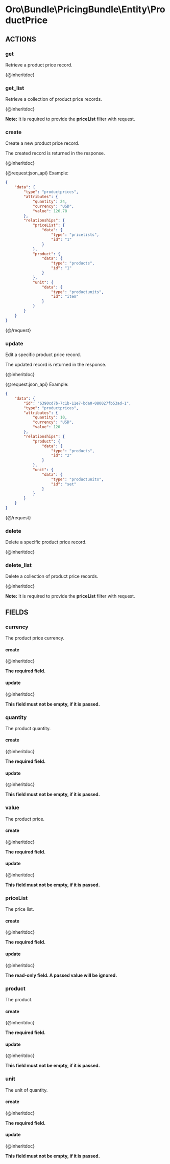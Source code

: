 # Oro\Bundle\PricingBundle\Entity\ProductPrice

## ACTIONS

### get

Retrieve a product price record.

{@inheritdoc}

### get_list

Retrieve a collection of product price records.

{@inheritdoc}

**Note:** It is required to provide the **priceList** filter with request.

### create

Create a new product price record.

The created record is returned in the response.

{@inheritdoc}

{@request:json_api}
Example:

```JSON
{
    "data": {
        "type": "productprices",
        "attributes": {
            "quantity": 24,
            "currency": "USD",
            "value": 126.78
        },
        "relationships": {
            "priceList": {
                "data": {
                    "type": "pricelists",
                    "id": "1"
                }
            },
            "product": {
                "data": {
                    "type": "products",
                    "id": "1"
                }
            },
            "unit": {
                "data": {
                    "type": "productunits",
                    "id": "item"
                }
            }
        }
    }
}
```
{@/request}

### update

Edit a specific product price record.

The updated record is returned in the response.

{@inheritdoc}

{@request:json_api}
Example:

```JSON
{
    "data": {
        "id": "6390cd7b-7c1b-11e7-bda0-080027fb53ad-1",
        "type": "productprices",
        "attributes": {
            "quantity": 10,
            "currency": "USD",
            "value": 120
        },
        "relationships": {
            "product": {
                "data": {
                    "type": "products",
                    "id": "2"
                }
            },
            "unit": {
                "data": {
                    "type": "productunits",
                    "id": "set"
                }
            }
        }
    }
}
```
{@/request}

### delete

Delete a specific product price record.

{@inheritdoc}

### delete_list

Delete a collection of product price records.

{@inheritdoc}

**Note:** It is required to provide the **priceList** filter with request.

## FIELDS

### currency

The product price currency.

#### create

{@inheritdoc}

**The required field.**

#### update

{@inheritdoc}

**This field must not be empty, if it is passed.**

### quantity

The product quantity.

#### create

{@inheritdoc}

**The required field.**

#### update

{@inheritdoc}

**This field must not be empty, if it is passed.**

### value

The product price.

#### create

{@inheritdoc}

**The required field.**

#### update

{@inheritdoc}

**This field must not be empty, if it is passed.**

### priceList

The price list.

#### create

{@inheritdoc}

**The required field.**

#### update

{@inheritdoc}

**The read-only field. A passed value will be ignored.**

### product

The product.

#### create

{@inheritdoc}

**The required field.**

#### update

{@inheritdoc}

**This field must not be empty, if it is passed.**

### unit

The unit of quantity.

#### create

{@inheritdoc}

**The required field.**

#### update

{@inheritdoc}

**This field must not be empty, if it is passed.**
